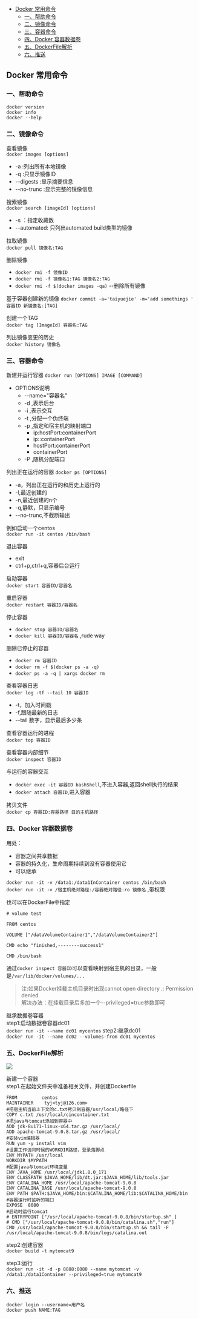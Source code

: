 <!-- TOC -->

- [Docker 常用命令](#docker-常用命令)
    - [一、帮助命令](#一帮助命令)
    - [二、镜像命令](#二镜像命令)
    - [三、容器命令](#三容器命令)
    - [四、Docker 容器数据卷](#四docker-容器数据卷)
    - [五、DockerFile解析](#五dockerfile解析)
    - [六、推送](#六推送)

<!-- /TOC -->
## Docker 常用命令
### 一、帮助命令
 ``` 
 docker version
 docker info 
 docker --help
 ```

### 二、镜像命令
查看镜像   
`docker images [options]`
- -a :列出所有本地镜像
- -q :只显示镜像ID
- --digests :显示摘要信息
- --no-trunc :显示完整的镜像信息

搜索镜像   
`docker search [imageId] [options]`
- -s ：指定收藏数
- --automated: 只列出automated build类型的镜像

拉取镜像   
`docker pull 镜像名:TAG`

删除镜像   
- `docker rmi -f 镜像ID`
- `docker rmi -f 镜像名1:TAG 镜像名2:TAG `
- `docker rmi -f $(docker images -qa)` --删除所有镜像

基于容器创建新的镜像
`docker commit -a='taiyuejie' -m='add somethings ' 容器ID 新镜像名:[TAG]`  

创建一个TAG  
`docker tag [ImageId] 容器名:TAG`

列出镜像变更的历史  
`docker history 镜像名`

### 三、容器命令
新建并运行容器
`docker run [OPTIONS] IMAGE [COMMAND]`
- OPTIONS说明
  - --name="容器名"
  - -d ,表示后台
  - -i ,表示交互
  - -t ,分配一个伪终端
  - -p ,指定和宿主机的映射端口
    - ip:hostPort:containerPort
    - ip::containerPort
    - hostPort:containerPort
    - containerPort
  - -P ,随机分配端口

列出正在运行的容器
`docker ps [OPTIONS]`
- -a，列出正在运行的和历史上运行的
- -l,最近创建的
- -n,最近创建的n个
- -q,静默，只显示编号
- --no-trunc,不截断输出

例如启动一个centos   
`docker run -it centos /bin/bash`

退出容器
- exit
- ctrl+p,ctrl+q,容器后台运行

启动容器   
`docker start 容器ID/容器名`

重启容器   
`docker restart 容器ID/容器名`

停止容器  
- `docker stop 容器ID/容器名`
- `docker kill 容器ID/容器名` ,rude way

删除已停止的容器  
- `docker rm 容器ID`
- `docker rm -f $(docker ps -a -q)`
- `docker ps -a -q | xargs docker rm `

查看容器日志  
`docker log -tf --tail 10 容器ID`  
- -t，加入时间戳
- -f,跟随最新的日志
- --tail 数字，显示最后多少条

查看容器运行的进程  
`docker top 容器ID`  

查看容器内部细节  
`docker inspect 容器ID`        

与运行的容器交互   
- `docker exec -it 容器ID bashShell`,不进入容器,返回shell执行的结果  
- `docker attach 容器ID`,进入容器

拷贝文件   
`docker cp 容器ID:容器路径 目的主机路径`

### 四、Docker 容器数据卷
用处：   
- 容器之间共享数据
- 容器的持久化，生命周期持续到没有容器使用它
- 可以继承

`docker run -it -v /data1:/data1InContainer centos /bin/bash`    
`docker run -it -v /宿主机绝对路径:/容器绝对路径:ro 镜像名` ,带权限   

也可以在DockerFile中指定
```
# volume test

FROM centos

VOLUME ["/dataVolumeContainer1","/dataVolumeContainer2"]

CMD echo "finished,--------success1"

CMD /bin/bash
```
通过`docker inspect 容器ID`可以查看映射到宿主机的目录，一般是`/var/lib/docker/volumes/...`

> 注:如果Docker挂载主机目录时出现cannot open directory .: Permission denied   
> 解决办法：在挂载目录后多加一个--privileged=true参数即可

继承数据卷容器  
step1:启动数据卷容器dc01  
`docker run -it --name dc01 mycentos` 
step2:继承dc01  
`docker run -it --name dc02 --volumes-from dc01 mycentos`  

### 五、DockerFile解析   
![](pics/2020-02-14-17-56-47.png)

新建一个容器  
step1.在起始文件夹中准备相关文件，并创建Dockerfile  
``` shell
FROM         centos
MAINTAINER    tyj<tyj@126.com>
#把宿主机当前上下文的c.txt拷贝到容器/usr/local/路径下
COPY c.txt /usr/local/cincontainer.txt
#把java与tomcat添加到容器中
ADD jdk-8u171-linux-x64.tar.gz /usr/local/
ADD apache-tomcat-9.0.8.tar.gz /usr/local/
#安装vim编辑器
RUN yum -y install vim
#设置工作访问时候的WORKDIR路径，登录落脚点
ENV MYPATH /usr/local
WORKDIR $MYPATH
#配置java与tomcat环境变量
ENV JAVA_HOME /usr/local/jdk1.8.0_171
ENV CLASSPATH $JAVA_HOME/lib/dt.jar:$JAVA_HOME/lib/tools.jar
ENV CATALINA_HOME /usr/local/apache-tomcat-9.0.8
ENV CATALINA_BASE /usr/local/apache-tomcat-9.0.8
ENV PATH $PATH:$JAVA_HOME/bin:$CATALINA_HOME/lib:$CATALINA_HOME/bin
#容器运行时监听的端口
EXPOSE  8080
#启动时运行tomcat
# ENTRYPOINT ["/usr/local/apache-tomcat-9.0.8/bin/startup.sh" ]
# CMD ["/usr/local/apache-tomcat-9.0.8/bin/catalina.sh","run"]
CMD /usr/local/apache-tomcat-9.0.8/bin/startup.sh && tail -F /usr/local/apache-tomcat-9.0.8/bin/logs/catalina.out
```
step2:创建容器   
`docker build -t mytomcat9`  

step3:运行  
`docker run -it -d -p 8888:8080 --name mytomcat -v /data1:/data1Container --privileged=true mytomcat9`   

### 六、推送   
`docker login --username=用户名`  
`docker push NAME:TAG`
